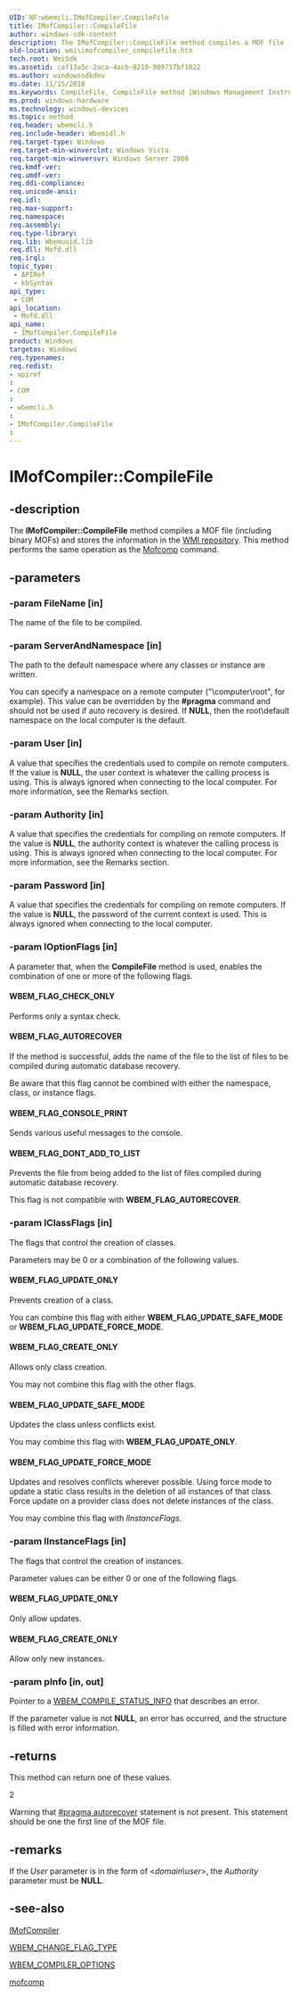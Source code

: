 ```yaml
---
UID: NF:wbemcli.IMofCompiler.CompileFile
title: IMofCompiler::CompileFile
author: windows-sdk-content
description: The IMofCompiler::CompileFile method compiles a MOF file (including binary MOFs) and stores the information in the WMI repository.
old-location: wmi\imofcompiler_compilefile.htm
tech.root: WmiSdk
ms.assetid: caf13a5c-2aca-4acb-8210-909737bf1022
ms.author: windowssdkdev
ms.date: 11/15/2018
ms.keywords: CompileFile, CompileFile method [Windows Management Instrumentation], CompileFile method [Windows Management Instrumentation],IMofCompiler interface, IMofCompiler interface [Windows Management Instrumentation],CompileFile method, IMofCompiler.CompileFile, IMofCompiler::CompileFile, WBEM_FLAG_AUTORECOVER, WBEM_FLAG_CHECK_ONLY, WBEM_FLAG_CONSOLE_PRINT, WBEM_FLAG_CREATE_ONLY, WBEM_FLAG_DONT_ADD_TO_LIST, WBEM_FLAG_UPDATE_FORCE_MODE, WBEM_FLAG_UPDATE_ONLY, WBEM_FLAG_UPDATE_SAFE_MODE, _hmm_imofcompiler_compilefile, wbemcli/IMofCompiler::CompileFile, wmi.imofcompiler_compilefile
ms.prod: windows-hardware
ms.technology: windows-devices
ms.topic: method
req.header: wbemcli.h
req.include-header: Wbemidl.h
req.target-type: Windows
req.target-min-winverclnt: Windows Vista
req.target-min-winversvr: Windows Server 2008
req.kmdf-ver: 
req.umdf-ver: 
req.ddi-compliance: 
req.unicode-ansi: 
req.idl: 
req.max-support: 
req.namespace: 
req.assembly: 
req.type-library: 
req.lib: Wbemuuid.lib
req.dll: Mofd.dll
req.irql: 
topic_type:
 - APIRef
 - kbSyntax
api_type:
 - COM
api_location:
 - Mofd.dll
api_name:
 - IMofCompiler.CompileFile
product: Windows
targetos: Windows
req.typenames: 
req.redist: 
- apiref
: 
- COM
: 
- wbemcli.h
: 
- IMofCompiler.CompileFile
: 
---
```


# IMofCompiler::CompileFile


## -description


The <b>IMofCompiler::CompileFile</b> method compiles a MOF file (including 
    binary MOFs) and stores the information in the 
    <a href="https://msdn.microsoft.com/en-us/library/Aa390843(v=VS.85).aspx">WMI repository</a>. 
    This method performs the same operation as the <a href="https://msdn.microsoft.com/9858da09-fb91-43a4-9817-83b10e2ee08f">Mofcomp</a> 
    command.


## -parameters




### -param FileName [in]

The name of the file to be compiled.


### -param ServerAndNamespace [in]

The path to the default namespace where any classes or instance are written.

You can specify a namespace on a remote computer ("\\computer\root", for 
       example). This value can be overridden by the <b>#pragma</b> command and should not be used if 
       auto recovery is desired. If <b>NULL</b>, then the root\default namespace on the local 
       computer is the default.


### -param User [in]

A value that specifies the credentials used to compile on remote computers. If the value is 
      <b>NULL</b>, the user context is whatever the calling process is using. This is always 
      ignored when connecting to the local computer. For more information, see the Remarks section.


### -param Authority [in]

A value that specifies the credentials for compiling on remote computers. If the value is 
      <b>NULL</b>, the authority context is whatever the calling process is using. This is always 
      ignored when connecting to the local computer. For more information, see the Remarks section.


### -param Password [in]

A value that specifies the credentials for compiling on remote computers. If the value is <b>NULL</b>, the password of the current context is used. This is always ignored when connecting to the local computer.


### -param lOptionFlags [in]

A parameter that, when the 
<b>CompileFile</b> method is used, enables the combination of one or more of the following flags.



#### WBEM_FLAG_CHECK_ONLY

Performs only a syntax check.



#### WBEM_FLAG_AUTORECOVER

If the method is successful, adds the name of the file to the list of files to be compiled during automatic database recovery.

Be aware that this flag cannot be combined with either the namespace, class, or instance flags.



#### WBEM_FLAG_CONSOLE_PRINT

Sends various useful messages to the console.



#### WBEM_FLAG_DONT_ADD_TO_LIST

Prevents the file from being added to the list of files compiled during automatic database recovery.

This flag is not compatible with <b>WBEM_FLAG_AUTORECOVER</b>.


### -param lClassFlags [in]

The flags that control the creation of classes.

Parameters may be 0 or a combination of the following values.



#### WBEM_FLAG_UPDATE_ONLY

Prevents creation of a class.

You can combine this flag with either <b>WBEM_FLAG_UPDATE_SAFE_MODE</b> or <b>WBEM_FLAG_UPDATE_FORCE_MODE</b>.



#### WBEM_FLAG_CREATE_ONLY

Allows only class creation.

You may not combine this flag with the other flags.



#### WBEM_FLAG_UPDATE_SAFE_MODE

Updates the class unless conflicts exist.

You may combine this flag with <b>WBEM_FLAG_UPDATE_ONLY</b>.



#### WBEM_FLAG_UPDATE_FORCE_MODE

Updates and resolves conflicts wherever possible. Using force mode to update a static class results in the deletion of all instances of that class. Force update on a provider class does not delete instances of the class.

You may combine this flag with <i>llnstanceFlags</i>.


### -param lInstanceFlags [in]

The flags that control the creation of instances.

Parameter values can be either 0 or one of the following flags.



#### WBEM_FLAG_UPDATE_ONLY

Only allow updates.



#### WBEM_FLAG_CREATE_ONLY

Allow only new instances.


### -param pInfo [in, out]

Pointer to a <a href="https://msdn.microsoft.com/94B3516F-2DDA-4C93-B48E-67D7FE357F4E">WBEM_COMPILE_STATUS_INFO</a> that describes an error.

If the parameter value is not <b>NULL</b>, an error has occurred, and the structure is filled  with error information.


## -returns



This method can return one of these values.

2

Warning that <a href="https://msdn.microsoft.com/8901c04e-f8c1-45b0-b69d-e2ebc948f088">#pragma autorecover</a> statement is not present. This statement should be one the first line of the MOF file.




## -remarks



If the <i>User</i> parameter is in the form of &lt;<i>domain\user</i>&gt;, the <i>Authority</i> parameter must be <b>NULL</b>.




## -see-also




<a href="https://msdn.microsoft.com/5e01c7ac-7090-4cde-b836-01fa9d3f27f5">IMofCompiler</a>



<a href="https://msdn.microsoft.com/B36B7D62-13C9-401F-A6C0-7C498A139AEC">WBEM_CHANGE_FLAG_TYPE</a>



<a href="https://msdn.microsoft.com/49F1518B-A487-458F-BFDD-BCF75A0E4306">WBEM_COMPILER_OPTIONS</a>



<a href="https://msdn.microsoft.com/9858da09-fb91-43a4-9817-83b10e2ee08f">mofcomp</a>
 

 


